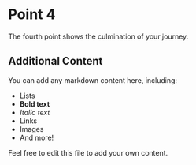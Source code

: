 # Point 4

The fourth point shows the culmination of your journey.

## Additional Content

You can add any markdown content here, including:
- Lists
- **Bold text**
- *Italic text*
- Links
- Images
- And more!

Feel free to edit this file to add your own content. 